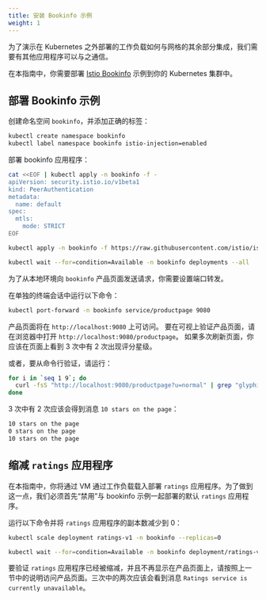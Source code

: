 ```yaml
---
title: 安装 Bookinfo 示例
weight: 1
---
```


为了演示在 Kubernetes 之外部署的工作负载如何与网格的其余部分集成，我们需要有其他应用程序可以与之通信。

在本指南中，你需要部署 [Istio Bookinfo](https://istio.io/latest/docs/examples/bookinfo/) 示例到你的 Kubernetes 集群中。

## 部署 Bookinfo 示例

创建命名空间 `bookinfo`，并添加正确的标签：

```bash
kubectl create namespace bookinfo
kubectl label namespace bookinfo istio-injection=enabled
```

部署 bookinfo 应用程序：

```bash
cat <<EOF | kubectl apply -n bookinfo -f -
apiVersion: security.istio.io/v1beta1
kind: PeerAuthentication
metadata:
  name: default
spec:
  mtls:
    mode: STRICT
EOF

kubectl apply -n bookinfo -f https://raw.githubusercontent.com/istio/istio/master/samples/bookinfo/platform/kube/bookinfo.yaml

kubectl wait --for=condition=Available -n bookinfo deployments --all
```

为了从本地环境向 `bookinfo` 产品页面发送请求，你需要设置端口转发。

在单独的终端会话中运行以下命令：

```bash
kubectl port-forward -n bookinfo service/productpage 9080
```

产品页面将在 `http://localhost:9080` 上可访问。
要在可视上验证产品页面，请在浏览器中打开 `http://localhost:9080/productpage`。
如果多次刷新页面，你应该在页面上看到 3 次中有 2 次出现评分星级。

或者，要从命令行验证，请运行：

```bash
for i in `seq 1 9`; do
  curl -fsS "http://localhost:9080/productpage?u=normal" | grep "glyphicon-star" | wc -l | awk '{print $1" stars on the page"}'
done
```

3 次中有 2 次应该会得到消息 `10 stars on the page`：

```bash
10 stars on the page
0 stars on the page
10 stars on the page
```

## 缩减 `ratings` 应用程序

在本指南中，你将通过 VM 通过工作负载载入部署 `ratings` 应用程序。为了做到这一点，我们必须首先“禁用”与
bookinfo 示例一起部署的默认 `ratings` 应用程序。

运行以下命令并将 `ratings` 应用程序的副本数减少到 0：

```bash
kubectl scale deployment ratings-v1 -n bookinfo --replicas=0

kubectl wait --for=condition=Available -n bookinfo deployment/ratings-v1
```

要验证 `ratings` 应用程序已经被缩减，并且不再显示在产品页面上，请按照上一节中的说明访问产品页面。三次中的两次应该会看到消息 `Ratings service is currently unavailable`。

